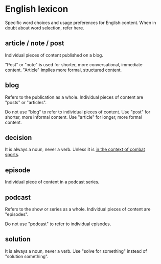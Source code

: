 # English lexicon

Specific word choices and usage preferences for English content. When in doubt about word selection, refer here.

## article / note / post

Individual pieces of content published on a blog.

"Post" or "note" is used for shorter, more conversational, immediate content. "Article" implies more formal, structured content.

## blog

Refers to the publication as a whole. Individual pieces of content are "posts" or "articles".

Do not use "blog" to refer to individual pieces of content. Use "post" for shorter, more informal content. Use "article" for longer, more formal content.

## decision

It is always a noun, never a verb. Unless it is [in the context of combat sports](https://www.merriam-webster.com/dictionary/decision).

## episode

Individual piece of content in a podcast series.

## podcast

Refers to the show or series as a whole. Individual pieces of content are "episodes".

Do not use "podcast" to refer to individual episodes.

## solution

It is always a noun, never a verb. Use "solve for something" instead of "solution something".